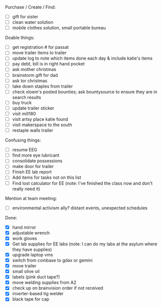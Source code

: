 Purchase / Create / Find:
- [ ] gift for sister
- [ ] clean water solution
- [ ] mobile clothes solution, small portable bureau

Doable things:
- [ ] get registration # for passat
- [ ] move trailer items to trailer
- [ ] update log to note which items done each day & include katie's items
- [ ] pay debt, bill is in right hand pocket
- [ ] ask mother christmas
- [ ] brainstorm gift for dad
- [ ] ask tor christmas
- [ ] take down staples from trailer
- [ ] check xloem's posted bounties; ask bountysource to ensure they are in search results
- [ ] buy truck
- [ ] update trailer sticker
- [ ] visit mill180
- [ ] visit artsy place katie found
- [ ] visit makerspace to the south
- [ ] restaple walls trailer

Confusing things:
- [ ] resume EEG
- [ ] find more eye lubricant
- [ ] consolidate possessions
- [ ] make door for trailer
- [ ] Finish EE lab report
- [ ] Add items for tasks not on this list
- [ ] Find lost calculator for EE (note: I've finished the class now and don't really need it)

Mention at team meeting:
- [ ] environmental activism ally?  distant events, unexpected schedules

Done:
- [X] hand mirror
- [X] adjustable wrench
- [X] work gloves
- [X] Get lab supplies for EE labs (note: I can do my labs at the asylum where they have supplies)
- [X] upgrade laptop vms
- [X] switch from coinbase to gdax or gemini
- [X] move trailer
- [X] small olive oil
- [X] labels (pink duct tape?)
- [X] move welding supplies from A2
- [X] check up on brainvision order if not received
- [X] inverter-based tig welder
- [X] black tape for cap
